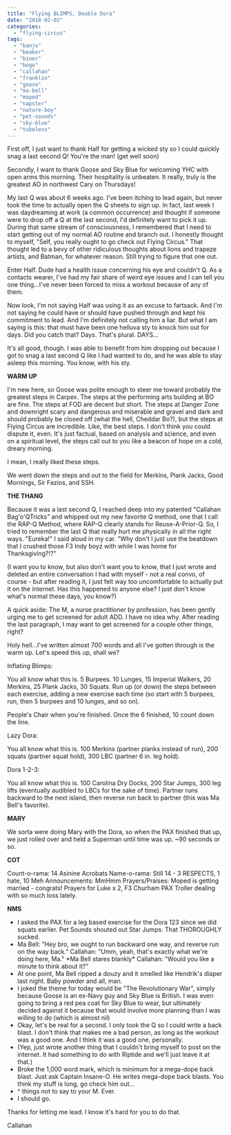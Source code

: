 ```yaml
---
title: "Flying BLIMPS, Double Dora"
date: "2018-02-02"
categories: 
  - "flying-circus"
tags: 
  - "banjo"
  - "beaker"
  - "biner"
  - "bogo"
  - "callahan"
  - "franklin"
  - "goose"
  - "ma-bell"
  - "moped"
  - "napster"
  - "nature-boy"
  - "pet-sounds"
  - "sky-blue"
  - "tubeless"
---
```


First off, I just want to thank Half for getting a wicked sty so I could quickly snag a last second Q! You're the man! (get well soon)

Secondly, I want to thank Goose and Sky Blue for welcoming YHC with open arms this morning. Their hospitality is unbeaten. It really, truly is the greatest AO in northwest Cary on Thursdays!

My last Q was about 6 weeks ago. I've been itching to lead again, but never took the time to actually open the Q sheets to sign up. In fact, last week I was daydreaming at work (a common occurrence) and thought if someone were to drop off a Q at the last second, I'd definitely want to pick it up. During that same stream of consciousness, I remembered that I need to start getting out of my normal AO routine and branch out. I honestly thought to myself, "Self, you really ought to go check out Flying Circus." That thought led to a bevy of other ridiculous thoughts about lions and trapeze artists, and Batman, for whatever reason. Still trying to figure that one out.

Enter Half. Dude had a health issue concerning his eye and couldn't Q. As a contacts wearer, I've had my fair share of weird eye issues and I can tell you one thing...I've never been forced to miss a workout because of any of them.

Now look, I'm not saying Half was using it as an excuse to fartsack. And I'm not saying he could have or should have pushed through and kept his commitment to lead. And I'm definitely not calling him a liar. But what I am saying is this: that must have been one helluva sty to knock him out for days. Did you catch that? Days. That's plural. DAYS...

It's all good, though. I was able to benefit from him dropping out because I got to snag a last second Q like I had wanted to do, and he was able to stay asleep this morning. You know, with his sty.

**WARM UP**

I'm new here, so Goose was polite enough to steer me toward probably the greatest steps in Carpex. The steps at the performing arts building at BO are fine. The steps at FOD are decent but short. The steps at Danger Zone and downright scary and dangerous and miserable and gravel and dark and should probably be closed off (what the hell, Cheddar Bo?), but the steps at Flying Circus are incredible. Like, the best steps. I don't think you could dispute it, even. It's just factual, based on analysis and science, and even on a spiritual level, the steps call out to you like a beacon of hope on a cold, dreary morning.

I mean, I really liked these steps.

We went down the steps and out to the field for Merkins, Plank Jacks, Good Mornings, Sir Fazios, and SSH.

**THE THANG**

Because it was a last second Q, I reached deep into my patented "Callahan Bag'o'QTricks" and whipped out my new favorite Q method, one that I call the RAP-Q Method, where RAP-Q clearly stands for Reuse-A-Prior-Q. So, I tried to remember the last Q that really hurt me physically in all the right ways. "Eureka!" I said aloud in my car. "Why don't I just use the beatdown that I crushed those F3 Indy boyz with while I was home for Thanksgiving?!?"

(I want you to know, but also don't want you to know, that I just wrote and deleted an entire conversation I had with myself - not a real convo, of course - but after reading it, I just felt way too uncomfortable to actually put it on the internet. Has this happened to anyone else? I just don't know what's normal these days, you know?)

A quick aside: The M, a nurse practitioner by profession, has been gently urging me to get screened for adult ADD. I have no idea why. After reading the last paragraph, I may want to get screened for a couple other things, right?

Holy hell...I've written almost 700 words and all I've gotten through is the warm up. Let's speed this up, shall we?

Inflating Blimps:

You all know what this is. 5 Burpees. 10 Lunges, 15 Imperial Walkers, 20 Merkins, 25 Plank Jacks, 30 Squats. Run up (or down) the steps between each exercise, adding a new exercise each time (so start with 5 burpees, run, then 5 burpees and 10 lunges, and so on).

People's Chair when you're finished. Once the 6 finished, 10 count down the line.

Lazy Dora:

You all know what this is. 100 Merkins (partner planks instead of run), 200 squats (partner squat hold), 300 LBC (partner 6 in. leg hold).

Dora 1-2-3:

You all know what this is. 100 Carolina Dry Docks, 200 Star Jumps, 300 leg lifts (eventually audibled to LBCs for the sake of time). Partner runs backward to the next island, then reverse run back to partner (this was Ma Bell's favorite).

**MARY**

We sorta were doing Mary with the Dora, so when the PAX finished that up, we just rolled over and held a Superman until time was up. ~90 seconds or so.

**COT**

Count-o-rama: 14 Asinine Acrobats Name-o-rama: Still 14 - 3 RESPECTS, 1 hate, 10 Meh Announcements: MmHmm Prayers/Praises: Moped is getting married - congrats! Prayers for Luke x 2, F3 Churham PAX Troller dealing with so much loss lately.

**NMS**

- I asked the PAX for a leg based exercise for the Dora 123 since we did squats earlier. Pet Sounds shouted out Star Jumps. That THOROUGHLY sucked.
- Ma Bell: "Hey bro, we ought to run backward one way, and reverse run on the way back." Callahan: "Umm, yeah, that's exactly what we're doing here, Ma." \*Ma Bell stares blankly\* Callahan: "Would you like a minute to think about it?"
- At one point, Ma Bell ripped a douzy and it smelled like Hendrik's diaper last night. Baby powder and all, man.
- I joked the theme for today would be "The Revolutionary War", simply because Goose is an ex-Navy guy and Sky Blue is British. I was even going to bring a red pea coat for Sky Blue to wear, but ultimately decided against it because that would involve more planning than I was willing to do (which is almost nil)
- Okay, let's be real for a second. I only took the Q so I could write a back blast. I don't think that makes me a bad person, as long as the workout was a good one. And I think it was a good one, personally.
- (Yep, just wrote another thing that I couldn't bring myself to post on the internet. It had something to do with Riptide and we'll just leave it at that.)
- Broke the 1,000 word mark, which is minimum for a mega-dope back blast. Just ask Captain Insane-O. He writes mega-dope back blasts. You think my stuff is long, go check him out...
- ^ things not to say to your M. Ever.
- I should go.

Thanks for letting me lead. I know it's hard for you to do that.

Callahan
